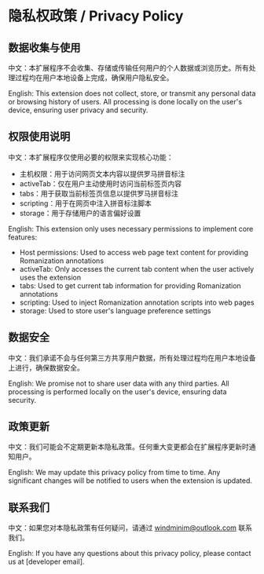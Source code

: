 # 隐私权政策 / Privacy Policy

## 数据收集与使用
中文：本扩展程序不会收集、存储或传输任何用户的个人数据或浏览历史。所有处理过程均在用户本地设备上完成，确保用户隐私安全。

English: This extension does not collect, store, or transmit any personal data or browsing history of users. All processing is done locally on the user's device, ensuring user privacy and security.

## 权限使用说明
中文：本扩展程序仅使用必要的权限来实现核心功能：
- 主机权限：用于访问网页文本内容以提供罗马拼音标注
- activeTab：仅在用户主动使用时访问当前标签页内容
- tabs：用于获取当前标签页信息以提供罗马拼音标注
- scripting：用于在网页中注入拼音标注脚本
- storage：用于存储用户的语言偏好设置

English: This extension only uses necessary permissions to implement core features:
- Host permissions: Used to access web page text content for providing Romanization annotations
- activeTab: Only accesses the current tab content when the user actively uses the extension
- tabs: Used to get current tab information for providing Romanization annotations
- scripting: Used to inject Romanization annotation scripts into web pages
- storage: Used to store user's language preference settings

## 数据安全
中文：我们承诺不会与任何第三方共享用户数据，所有处理过程均在用户本地设备上进行，确保数据安全。

English: We promise not to share user data with any third parties. All processing is performed locally on the user's device, ensuring data security.

## 政策更新
中文：我们可能会不定期更新本隐私政策。任何重大变更都会在扩展程序更新时通知用户。

English: We may update this privacy policy from time to time. Any significant changes will be notified to users when the extension is updated.

## 联系我们
中文：如果您对本隐私政策有任何疑问，请通过 windminim@outlook.com 联系我们。

English: If you have any questions about this privacy policy, please contact us at [developer email].
